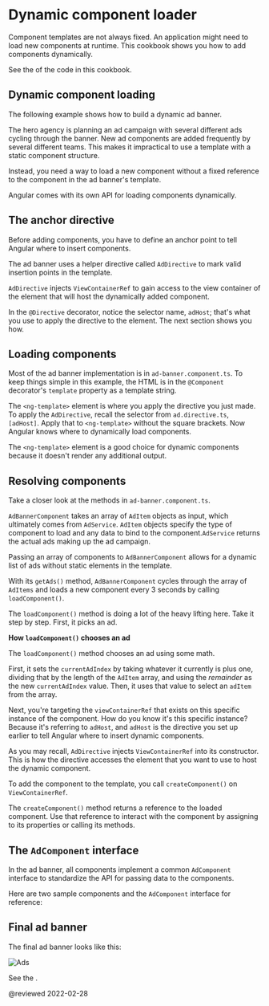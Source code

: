 # Dynamic component loader

Component templates are not always fixed. An application might need to load new components at runtime. This cookbook shows you how to add components dynamically.

See the <live-example name="dynamic-component-loader"></live-example> of the code in this cookbook.

<a id="dynamic-loading"></a>

## Dynamic component loading

The following example shows how to build a dynamic ad banner.

The hero agency is planning an ad campaign with several different ads cycling through the banner. New ad components are added frequently by several different teams. This makes it impractical to use a template with a static component structure.

Instead, you need a way to load a new component without a fixed reference to the component in the ad banner's template.

Angular comes with its own API for loading components dynamically.

<a id="directive"></a>

## The anchor directive

Before adding components, you have to define an anchor point to tell Angular where to insert components.

The ad banner uses a helper directive called `AdDirective` to mark valid insertion points in the template.

<code-example header="src/app/ad.directive.ts" path="dynamic-component-loader/src/app/ad.directive.ts"></code-example>

`AdDirective` injects `ViewContainerRef` to gain access to the view container of the element that will host the dynamically added component.

In the `@Directive` decorator, notice the selector name, `adHost`; that's what you use to apply the directive to the element. The next section shows you how.

<a id="loading-components"></a>

## Loading components

Most of the ad banner implementation is in `ad-banner.component.ts`. To keep things simple in this example, the HTML is in the `@Component` decorator's `template` property as a template string.

The `<ng-template>` element is where you apply the directive you just made. To apply the `AdDirective`, recall the selector from `ad.directive.ts`, `[adHost]`. Apply that to `<ng-template>` without the square brackets. Now Angular knows where to dynamically load components.

<code-example header="src/app/ad-banner.component.ts (template)" path="dynamic-component-loader/src/app/ad-banner.component.ts" region="ad-host"></code-example>

The `<ng-template>` element is a good choice for dynamic components because it doesn't render any additional output.

<a id="resolving-components"></a>

## Resolving components

Take a closer look at the methods in `ad-banner.component.ts`.

`AdBannerComponent` takes an array of `AdItem` objects as input, which ultimately comes from `AdService`. `AdItem` objects specify the type of component to load and any data to bind to the component.`AdService` returns the actual ads making up the ad campaign.

Passing an array of components to `AdBannerComponent` allows for a dynamic list of ads without static elements in the template.

With its `getAds()` method, `AdBannerComponent` cycles through the array of `AdItems` and loads a new component every 3 seconds by calling `loadComponent()`.

<code-example header="src/app/ad-banner.component.ts (excerpt)" path="dynamic-component-loader/src/app/ad-banner.component.ts" region="class"></code-example>

The `loadComponent()` method is doing a lot of the heavy lifting here. Take it step by step. First, it picks an ad.

<div class="alert is-helpful">

**How `loadComponent()` chooses an ad**

The `loadComponent()` method chooses an ad using some math.

First, it sets the `currentAdIndex` by taking whatever it currently is plus one, dividing that by the length of the `AdItem` array, and using the *remainder* as the new `currentAdIndex` value.
Then, it uses that value to select an `adItem` from the array.

</div>

Next, you're targeting the `viewContainerRef` that exists on this specific instance of the component. How do you know it's this specific instance? Because it's referring to `adHost`, and `adHost` is the directive you set up earlier to tell Angular where to insert dynamic components.

As you may recall, `AdDirective` injects `ViewContainerRef` into its constructor. This is how the directive accesses the element that you want to use to host the dynamic component.

To add the component to the template, you call `createComponent()` on `ViewContainerRef`.

The `createComponent()` method returns a reference to the loaded component. Use that reference to interact with the component by assigning to its properties or calling its methods.

<a id="common-interface"></a>

## The `AdComponent` interface

In the ad banner, all components implement a common `AdComponent` interface to standardize the API for passing data to the components.

Here are two sample components and the `AdComponent` interface for reference:

<code-tabs>
    <code-pane header="hero-job-ad.component.ts" path="dynamic-component-loader/src/app/hero-job-ad.component.ts"></code-pane>
    <code-pane header="hero-profile.component.ts" path="dynamic-component-loader/src/app/hero-profile.component.ts"></code-pane>
    <code-pane header="ad.component.ts" path="dynamic-component-loader/src/app/ad.component.ts"></code-pane>
</code-tabs>

<a id="final-ad-baner"></a>

## Final ad banner

The final ad banner looks like this:

<div class="lightbox">

<img alt="Ads" src="generated/images/guide/dynamic-component-loader/ads-example.gif">

</div>

See the <live-example name="dynamic-component-loader"></live-example>.

<!-- links -->

<!-- external links -->

<!-- end links -->

@reviewed 2022-02-28
